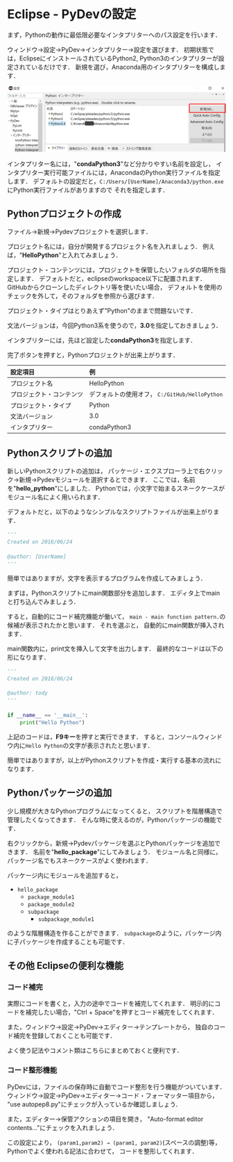 Eclipse - PyDevの設定
====

まず，Pythonの動作に最低限必要なインタプリターへのパス設定を行います．

ウィンドウ->設定->PyDev->インタプリター->設定を選びます．
初期状態では，EclipseにインストールされているPython2, Python3のインタプリターが設定されているだけです．
新規を選び，Anaconda用のインタプリターを構成します．

![Pythonインタプリターの新規設定](eclipse_interpreter.png)

インタプリター名には，"**condaPython3**"など分かりやすい名前を設定し，
インタプリター実行可能ファイルには，AnacondaのPython実行ファイルを指定します．
デフォルトの設定だと，```C:/Users/[UserName]/Anaconda3/python.exe```にPython実行ファイルがありますので
それを指定します．

## Pythonプロジェクトの作成

ファイル->新規->Pydevプロジェクトを選択します．

プロジェクト名には，自分が開発するプロジェクト名を入れましょう．
例えば，"**HelloPython**"と入れてみましょう．

プロジェクト・コンテンツには，プロジェクトを保管したいフォルダの場所を指定します．
デフォルトだと，eclipseのworkspace以下に配置されます．
GitHubからクローンしたディレクトリ等を使いたい場合，
デフォルトを使用のチェックを外して，そのフォルダを参照から選びます．

プロジェクト・タイプはとりあえず"Python"のままで問題ないです．

文法バージョンは，今回Python3系を使うので，**3.0**を指定しておきましょう．

インタプリターには，先ほど設定した**condaPython3**を指定します．

完了ボタンを押すと，Pythonプロジェクトが出来上がります．

| 設定項目    | 例                    |
|:-----------|:----------------------|
| プロジェクト名 | HelloPython |
| プロジェクト・コンテンツ | デフォルトの使用オフ， ```C:/GitHub/HelloPython``` |
| プロジェクト・タイプ | Python |
| 文法バージョン | 3.0 |
| インタプリター | condaPython3 |

## Pythonスクリプトの追加

新しいPythonスクリプトの追加は，
パッケージ・エクスプローラ上で右クリック->新規->Pydevモジュールを選択するとできます．
ここでは，名前を"**hello_python**"にしました．
Pythonでは，小文字で始まるスネークケースがモジュール名によく用いられます．

デフォルトだと，以下のようなシンプルなスクリプトファイルが出来上がります．

``` Python
'''
Created on 2016/06/24

@author: [UserName]
'''
```

簡単ではありますが，文字を表示するプログラムを作成してみましょう．

まずは，Pythonスクリプトにmain関数部分を追加します．
エディタ上でmainと打ち込んでみましょう．

すると，自動的にコード補完機能が働いて，
```main - main function pattern.```の候補が表示されたかと思います．
それを選ぶと，
自動的にmain関数が挿入されます．

main関数内に，print文を挿入して文字を出力します．
最終的なコードは以下の形になります．

``` Python
'''
Created on 2016/06/24

@author: tody
'''

if __name__ == '__main__':
    print("Hello Python")
```

上記のコードは，**F9キー**を押すと実行できます．
すると，コンソールウィンドウ内に```Hello Python```の文字が表示されたと思います．

簡単ではありますが，以上がPythonスクリプトを作成・実行する基本の流れになります．

## Pythonパッケージの追加

少し規模が大きなPythonプログラムになってくると，
スクリプトを階層構造で管理したくなってきます．
そんな時に使えるのが，Pythonパッケージの機能です．

右クリックから，新規->Pydevパッケージを選ぶとPythonパッケージを追加できます．
名前を"**hello_package**"にしてみましょう．
モジュール名と同様に，パッケージ名でもスネークケースがよく使われます．

パッケージ内にモジュールを追加すると，

* ```hello_package```
    - ```package_module1```
    - ```package_module2```
    - ```subpackage```
        - ```subpackage_module1```

のような階層構造を作ることができます．
```subpackage```のように，パッケージ内に子パッケージを作成することも可能です．

## その他 Eclipseの便利な機能

### コード補完

実際にコードを書くと，入力の途中でコードを補完してくれます．
明示的にコードを補完したい場合，"Ctrl + Space"を押すとコード補完をしてくれます．

また，ウィンドウ->設定->PyDev->エディター->テンプレートから，
独自のコード補完を登録しておくことも可能です．

よく使う記法やコメント類はこちらにまとめておくと便利です．

### コード整形機能

PyDevには，ファイルの保存時に自動でコード整形を行う機能がついています．
ウィンドウ->設定->PyDev->エディター->コード・フォーマッター項目から，
"use autopep8.py"にチェックが入っているか確認しましょう．

また，エディター->保管アクションの項目を開き，
"Auto-format editor contents..."にチェックを入れましょう．

この設定により，
```(param1,param2) → (param1, param2)```(スペースの調整)等，
Pythonでよく使われる記法に合わせて，
コードを整形してくれます．
